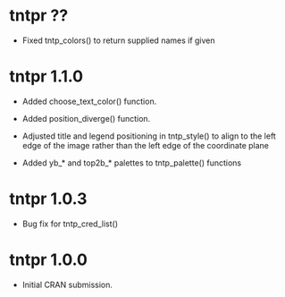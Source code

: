 # tntpr ??

* Fixed tntp_colors() to return supplied names if given

# tntpr 1.1.0

* Added choose_text_color() function.

* Added position_diverge() function.

* Adjusted title and legend positioning in tntp_style() to align to the left
  edge of the image rather than the left edge of the coordinate plane
  
* Added yb_* and top2b_* palettes to tntp_palette() functions

# tntpr 1.0.3

* Bug fix for tntp_cred_list()

# tntpr 1.0.0

* Initial CRAN submission.
